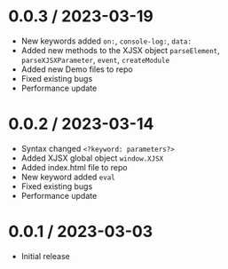 
0.0.3 / 2023-03-19
==================

  * New keywords added `on:`, `console-log:`, `data:`
  * Added new methods to the XJSX object `parseElement`, `parseXJSXParameter`, `event`, `createModule`
  * Added new Demo files to repo
  * Fixed existing bugs
  * Performance update


0.0.2 / 2023-03-14
==================

  * Syntax changed `<?keyword: parameters?>`
  * Added XJSX global object `window.XJSX`
  * Added index.html file to repo
  * New keyword added `eval`
  * Fixed existing bugs
  * Performance update

0.0.1 / 2023-03-03
==================

  * Initial release
